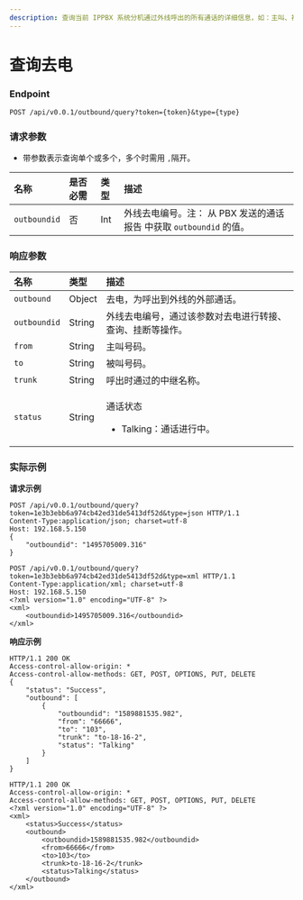 ```yaml
---
description: 查询当前 IPPBX 系统分机通过外线呼出的所有通话的详细信息，如：主叫、被叫、通话状态、通过的中继、目的地等。
---
```


# 查询去电



### Endpoint

```text
POST /api/v0.0.1/outbound/query?token={token}&type={type}
```

### 请求参数

* 带参数表示查询单个或多个，多个时需用 `,`隔开。

| 名称 | 是否必需 | 类型 | 描述 |
| :--- | :--- | :--- | :--- |
| `outboundid` | 否 | Int | 外线去电编号。注： 从 PBX 发送的通话报告 中获取 `outboundid` 的值。 |

### 响应参数

<table>
  <thead>
    <tr>
      <th style="text-align:left">&#x540D;&#x79F0;</th>
      <th style="text-align:left">&#x7C7B;&#x578B;</th>
      <th style="text-align:left">&#x63CF;&#x8FF0;</th>
    </tr>
  </thead>
  <tbody>
    <tr>
      <td style="text-align:left"><code>outbound</code>
      </td>
      <td style="text-align:left">Object</td>
      <td style="text-align:left">&#x53BB;&#x7535;&#xFF0C;&#x4E3A;&#x547C;&#x51FA;&#x5230;&#x5916;&#x7EBF;&#x7684;&#x5916;&#x90E8;&#x901A;&#x8BDD;&#x3002;</td>
    </tr>
    <tr>
      <td style="text-align:left"><code>outboundid</code>
      </td>
      <td style="text-align:left">String</td>
      <td style="text-align:left">&#x5916;&#x7EBF;&#x53BB;&#x7535;&#x7F16;&#x53F7;&#xFF0C;&#x901A;&#x8FC7;&#x8BE5;&#x53C2;&#x6570;&#x5BF9;&#x53BB;&#x7535;&#x8FDB;&#x884C;&#x8F6C;&#x63A5;&#x3001;&#x67E5;&#x8BE2;&#x3001;&#x6302;&#x65AD;&#x7B49;&#x64CD;&#x4F5C;&#x3002;</td>
    </tr>
    <tr>
      <td style="text-align:left"><code>from</code>
      </td>
      <td style="text-align:left">String</td>
      <td style="text-align:left">&#x4E3B;&#x53EB;&#x53F7;&#x7801;&#x3002;</td>
    </tr>
    <tr>
      <td style="text-align:left"><code>to</code>
      </td>
      <td style="text-align:left">String</td>
      <td style="text-align:left">&#x88AB;&#x53EB;&#x53F7;&#x7801;&#x3002;</td>
    </tr>
    <tr>
      <td style="text-align:left"><code>trunk</code>
      </td>
      <td style="text-align:left">String</td>
      <td style="text-align:left">&#x547C;&#x51FA;&#x65F6;&#x901A;&#x8FC7;&#x7684;&#x4E2D;&#x7EE7;&#x540D;&#x79F0;&#x3002;</td>
    </tr>
    <tr>
      <td style="text-align:left"><code>status</code>
      </td>
      <td style="text-align:left">String</td>
      <td style="text-align:left">
        <p>&#x901A;&#x8BDD;&#x72B6;&#x6001;</p>
        <ul>
          <li>Talking&#xFF1A;&#x901A;&#x8BDD;&#x8FDB;&#x884C;&#x4E2D;&#x3002;</li>
        </ul>
      </td>
    </tr>
  </tbody>
</table>

### 实际示例

**请求示例**

```text
POST /api/v0.0.1/outbound/query?token=1e3b3ebb6a974cb42ed31de5413df52d&type=json HTTP/1.1
Content-Type:application/json; charset=utf-8
Host: 192.168.5.150
{
    "outboundid": "1495705009.316"
}
```

```text
POST /api/v0.0.1/outbound/query?token=1e3b3ebb6a974cb42ed31de5413df52d&type=xml HTTP/1.1
Content-Type:application/xml; charset=utf-8
Host: 192.168.5.150
<?xml version="1.0" encoding="UTF-8" ?>
<xml>
    <outboundid>1495705009.316</outboundid>
</xml>
```

**响应示例**

```text
HTTP/1.1 200 OK
Access-control-allow-origin: *
Access-control-allow-methods: GET, POST, OPTIONS, PUT, DELETE
{
    "status": "Success",
    "outbound": [
        {
            "outboundid": "1589881535.982",
            "from": "66666",
            "to": "103",
            "trunk": "to-18-16-2",
            "status": "Talking"
        }
    ]
}
```

```text
HTTP/1.1 200 OK
Access-control-allow-origin: *
Access-control-allow-methods: GET, POST, OPTIONS, PUT, DELETE
<?xml version="1.0" encoding="UTF-8" ?>
<xml>
	<status>Success</status>
	<outbound>
		<outboundid>1589881535.982</outboundid>
		<from>66666</from>
		<to>103</to>
		<trunk>to-18-16-2</trunk>
		<status>Talking</status>
	</outbound>
</xml>
```

